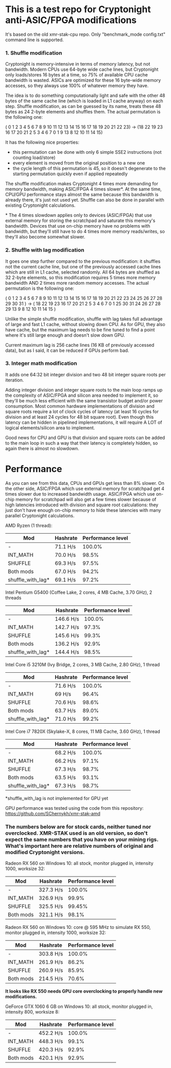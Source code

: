 # This is a test repo for Cryptonight anti-ASIC/FPGA modifications

It's based on the old xmr-stak-cpu repo. Only "benchmark_mode config.txt" command line is supported.

### 1. Shuffle modification

Cryptonight is memory-intensive in terms of memory latency, but not bandwidth. Modern CPUs use 64-byte wide cache lines, but Cryptonight only loads/stores 16 bytes at a time, so 75% of available CPU cache bandwidth is wasted. ASICs are optimized for these 16 byte-wide memory accesses, so they always use 100% of whatever memory they have.

The idea is to do something computationally light and safe with the other 48 bytes of the same cache line (which is loaded in L1 cache anyway) on each step. Shuffle modification, as can be guessed by its name, treats these 48 bytes as 24 2-byte elements and shuffles them. The actual permutation is the following one:

( 0  1  2  3  4  5  6  7  8  9 10 11 12 13 14 15 16 17 18 19 20 21 22 23) ->
(18 22 19 23 16 17 20 21  2  5  3  4  6  7  0  1  9 13  8 12 10 11 14 15)

It has the following nice properties:
- this permutation can be done with only 6 simple SSE2 instructions (not counting load/store)
- every element is moved from the original position to a new one
- the cycle length of this permutation is 45, so it doesn't degenerate to the starting permutation quickly even if applied repeatedly

The shuffle modification makes Cryptonight 4 times more demanding for memory bandwidth, making ASIC/FPGA 4 times slower\*. At the same time, CPU/GPU performance stays almost the same because this bandwidth is already there, it's just not used yet. Shuffle can also be done in parallel with existing Cryptonight calculations.

\* The 4 times slowdown applies only to devices (ASIC/FPGA) that use external memory for storing the scratchpad and saturate this memory's bandwidth. Devices that use on-chip memory have no problems with bandwidth, but they'll still have to do 4 times more memory reads/writes, so they'll also become somewhat slower.

### 2. Shuffle with lag modification

It goes one step further compared to the previous modification: it shuffles not the current cache line, but one of the previously accessed cache lines which are still in L1 cache, selected randomly. All 64 bytes are shuffled as 32 2-byte elements, so this modification requires 5 times more memory bandwidth AND 2 times more random memory accesses. The actual permutation is the following one:

(  0  1  2  3  4  5  6  7  8  9 10 11 12 13 14 15 16 17 18 19 20 21 22 23 24 25 26 27 28 29 30 31 ) ->
( 18 22 19 23 16 17 20 21  2  5  3  4  6  7  0  1 25 30 31 24 26 27 28 29 13  9  8 12 10 11 14 15 )

Unlike the simple shuffle modification, shuffle with lag takes full advantage of large and fast L1 cache, without slowing down CPU. As for GPU, they also have cache, but the maximum lag needs to be fine tuned to find a point where it's still large enough and doesn't slow down GPU.

Current maximum lag is 256 cache lines (16 KB of previously accessed data), but as I said, it can be reduced if GPUs perform bad.

### 3. Integer math modification

It adds one 64:32 bit integer division and two 48 bit integer square roots per iteration.

Adding integer division and integer square roots to the main loop ramps up the complexity of ASIC/FPGA and silicon area needed to implement it, so they'll be much less efficient with the same transistor budget and/or power consumption. Most common hardware implementations of division and square roots require a lot of clock cycles of latency (at least 16 cycles for division and at least 24 cycles for 48 bit square root). Even though this latency can be hidden in pipelined implementations, it will require A LOT of logical elements/silicon area to implement.

Good news for CPU and GPU is that division and square roots can be added to the main loop in such a way that their latency is completely hidden, so again there is almost no slowdown.

# Performance

As you can see from this data, CPUs and GPUs get less than 8% slower. On the other side, ASIC/FPGA which use external memory for scratchpad get 4 times slower due to increased bandwidth usage. ASIC/FPGA which use on-chip memory for scratchpad will also get a few times slower because of high latencies introduced with division and square root calculations: they just don't have enough on-chip memory to hide these latencies with many parallel Cryptonight calculations.

AMD Ryzen (1 thread):

Mod|Hashrate|Performance level
---|--------|-----------------
\- | 71.1 H/s|100.0%
INT_MATH | 70.0 H/s|98.5%
SHUFFLE | 69.3 H/s|97.5%
Both mods | 67.0 H/s|94.2%
shuffle_with_lag\* | 69.1 H/s|97.2%

Intel Pentium G5400 (Coffee Lake, 2 cores, 4 MB Cache, 3.70 GHz), 2 threads

Mod|Hashrate|Performance level
---|--------|-----------------
\- | 146.6 H/s|100.0%
INT_MATH | 142.7 H/s|97.3%
SHUFFLE | 145.6 H/s|99.3%
Both mods | 136.2 H/s|92.9%
shuffle_with_lag\* | 144.4 H/s|98.5%

Intel Core i5 3210M (Ivy Bridge, 2 cores, 3 MB Cache, 2.80 GHz), 1 thread

Mod|Hashrate|Performance level
---|--------|-----------------
\- | 71.6 H/s|100.0%
INT_MATH | 69 H/s|96.4%
SHUFFLE | 70.6 H/s|98.6%
Both mods | 63.7 H/s|89.0%
shuffle_with_lag\* | 71.0 H/s|99.2%

Intel Core i7 7820X (Skylake-X, 8 cores, 11 MB Cache, 3.60 GHz), 1 thread

Mod|Hashrate|Performance level
---|--------|-----------------
\- | 68.2 H/s|100.0%
INT_MATH | 66.2 H/s|97.1%
SHUFFLE | 67.3 H/s|98.7%
Both mods | 63.5 H/s|93.1%
shuffle_with_lag\* | 67.3 H/s|98.7%

\*shuffle_with_lag is not implemented for GPU yet

GPU performance was tested using the code from this repository: https://github.com/SChernykh/xmr-stak-amd

### The numbers below are for stock cards, neither tuned nor overclocked. XMR-STAK used is an old version, so don't expect the same numbers that you have on your mining rigs. What's important here are relative numbers of original and modified Cryptonight versions.

Radeon RX 560 on Windows 10: all stock, monitor plugged in, intensity 1000, worksize 32:

Mod|Hashrate|Performance level
---|--------|-----------------
\- | 327.3 H/s|100.0%
INT_MATH | 326.9 H/s|99.9%
SHUFFLE | 325.5 H/s|99.45%
Both mods | 321.1 H/s|98.1%

Radeon RX 560 on Windows 10: core @ 595 MHz to simulate RX 550, monitor plugged in, intensity 1000, worksize 32:

Mod|Hashrate|Performance level
---|--------|-----------------
\- | 303.8 H/s|100.0%
INT_MATH | 261.9 H/s|86.2%
SHUFFLE | 260.9 H/s|85.9%
Both mods | 214.5 H/s|70.6%

**It looks like RX 550 needs GPU core overclocking to properly handle new modifications.**

GeForce GTX 1060 6 GB on Windows 10: all stock, monitor plugged in, intensity 800, worksize 8:


Mod|Hashrate|Performance level
---|--------|-----------------
\-|452.2 H/s|100.0%
INT_MATH|448.3 H/s|99.1%
SHUFFLE|420.3 H/s|92.9%
Both mods|420.1 H/s|92.9%

